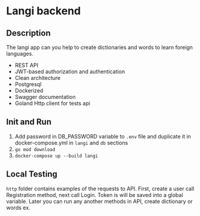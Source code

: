 # Langi backend


## Description

The langi app can you help to create dictionaries and words to learn foreign languages. 

* REST API 
* JWT-based authorization and authentication
* Clean architecture
* Postgresql
* Dockerized
* Swagger documentation
* Goland Http client for tests api


## Init and Run

1. Add password in DB_PASSWORD variable to `.env` file and duplicate it in docker-compose.yml in `langi` and `db` sections 
2. `go mod download`
3. `docker-compose up --build langi`

## Local Testing

`http` folder contains examples of the requests to API. First, create a user call Registration method, next call Login. Token is will be saved into a global variable. Later you can run any another methods in API, create dictionary or words ex. 